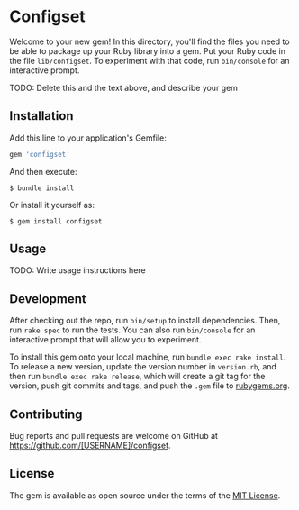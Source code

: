 # Configset

Welcome to your new gem! In this directory, you'll find the files you need to be able to package up your Ruby library into a gem. Put your Ruby code in the file `lib/configset`. To experiment with that code, run `bin/console` for an interactive prompt.

TODO: Delete this and the text above, and describe your gem

## Installation

Add this line to your application's Gemfile:

```ruby
gem 'configset'
```

And then execute:

    $ bundle install

Or install it yourself as:

    $ gem install configset

## Usage

TODO: Write usage instructions here

## Development

After checking out the repo, run `bin/setup` to install dependencies. Then, run `rake spec` to run the tests. You can also run `bin/console` for an interactive prompt that will allow you to experiment.

To install this gem onto your local machine, run `bundle exec rake install`. To release a new version, update the version number in `version.rb`, and then run `bundle exec rake release`, which will create a git tag for the version, push git commits and tags, and push the `.gem` file to [rubygems.org](https://rubygems.org).

## Contributing

Bug reports and pull requests are welcome on GitHub at https://github.com/[USERNAME]/configset.


## License

The gem is available as open source under the terms of the [MIT License](https://opensource.org/licenses/MIT).

